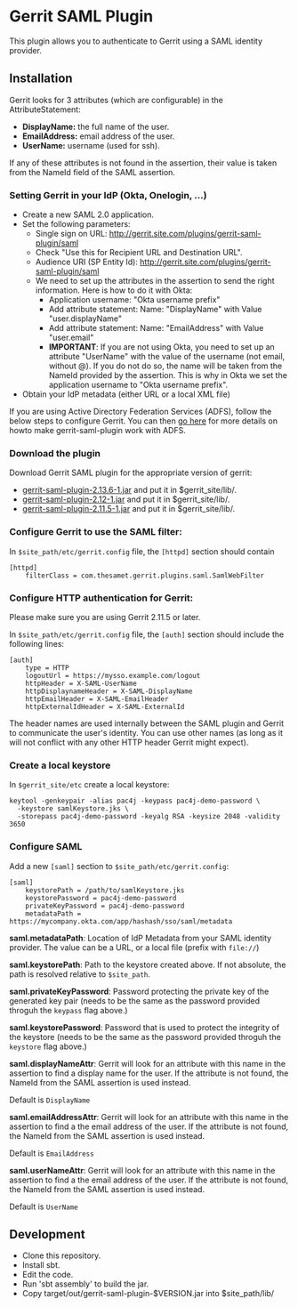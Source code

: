# Gerrit SAML Plugin

This plugin allows you to authenticate to Gerrit using a SAML identity
provider.

## Installation

Gerrit looks for 3 attributes (which are configurable) in the AttributeStatement:

- **DisplayName:** the full name of the user.
- **EmailAddress:** email address of the user.
- **UserName:** username (used for ssh).

If any of these attributes is not found in the assertion, their value is
taken from the NameId field of the SAML assertion.

### Setting Gerrit in your IdP (Okta, Onelogin, ...)

- Create a new SAML 2.0 application.
- Set the following parameters:
  - Single sign on URL: http://gerrit.site.com/plugins/gerrit-saml-plugin/saml
  - Check "Use this for Recipient URL and Destination URL".
  - Audience URI (SP Entity Id): http://gerrit.site.com/plugins/gerrit-saml-plugin/saml
  - We need to set up the attributes in the assertion to send the right
    information. Here is how to do it with Okta:
    - Application username: "Okta username prefix"
    - Add attribute statement: Name: "DisplayName" with Value
      "user.displayName"
    - Add attribute statement: Name: "EmailAddress" with Value
      "user.email"
    - **IMPORTANT**: If you are not using Okta, you need to set up an attribute
      "UserName" with the value of the username (not email, without @). If you
      do not do so, the name will be taken from the NameId provided by
      the assertion.  This is why in Okta we set the application username to
      "Okta username prefix".
- Obtain your IdP metadata (either URL or a local XML file)

If you are using Active Directory Federation Services (ADFS), follow the below steps to configure Gerrit.
You can then [go here](doc/Setup_ADFS.md) for more details on howto make gerrit-saml-plugin work with ADFS.

### Download the plugin

Download Gerrit SAML plugin for the appropriate version of gerrit:

- [gerrit-saml-plugin-2.13.6-1.jar](https://dl.bintray.com/mikelupo/artifacts/gerrit-saml-plugin-2.13.6-1.jar) and put it in $gerrit_site/lib/.
- [gerrit-saml-plugin-2.12-1.jar](https://bintray.com/artifact/download/thesamet/maven/gerrit-saml-plugin-2.12-1.jar) and put it in $gerrit_site/lib/.
- [gerrit-saml-plugin-2.11.5-1.jar](https://bintray.com/artifact/download/thesamet/maven/gerrit-saml-plugin-2.11.5-1.jar) and put it in $gerrit_site/lib/.

### Configure Gerrit to use the SAML filter:
In `$site_path/etc/gerrit.config` file, the `[httpd]` section should contain

```
[httpd]
    filterClass = com.thesamet.gerrit.plugins.saml.SamlWebFilter
```

### Configure HTTP authentication for Gerrit:

Please make sure you are using Gerrit 2.11.5 or later.

In `$site_path/etc/gerrit.config` file, the `[auth]` section should include
the following lines:

```
[auth]
	type = HTTP
    logoutUrl = https://mysso.example.com/logout
    httpHeader = X-SAML-UserName
    httpDisplaynameHeader = X-SAML-DisplayName
    httpEmailHeader = X-SAML-EmailHeader
    httpExternalIdHeader = X-SAML-ExternalId
```

The header names are used internally between the SAML plugin and Gerrit to
communicate the user's identity.  You can use other names (as long as it will
not conflict with any other HTTP header Gerrit might expect).

### Create a local keystore

In `$gerrit_site/etc` create a local keystore:

```
keytool -genkeypair -alias pac4j -keypass pac4j-demo-password \
  -keystore samlKeystore.jks \
  -storepass pac4j-demo-password -keyalg RSA -keysize 2048 -validity 3650
```

### Configure SAML

Add a new `[saml]` section to `$site_path/etc/gerrit.config`:

```
[saml]
    keystorePath = /path/to/samlKeystore.jks
    keystorePassword = pac4j-demo-password
    privateKeyPassword = pac4j-demo-password
    metadataPath = https://mycompany.okta.com/app/hashash/sso/saml/metadata
```

**saml.metadataPath**: Location of IdP Metadata from your SAML identity provider.
The value can be a URL, or a local file (prefix with `file://`)

**saml.keystorePath**: Path to the keystore created above. If not absolute,
the path is resolved relative to `$site_path`.

**saml.privateKeyPassword**: Password protecting the private key of the generated
key pair (needs to be the same as the password provided throguh the `keypass`
flag above.)

**saml.keystorePassword**: Password that is used to protect the integrity of the
keystore (needs to be the same as the password provided throguh the `keystore`
flag above.)

**saml.displayNameAttr**: Gerrit will look for an attribute with this name in
the assertion to find a display name for the user. If the attribute is not
found, the NameId from the SAML assertion is used instead.

Default is `DisplayName`

**saml.emailAddressAttr**: Gerrit will look for an attribute with this name in
the assertion to find a the email address of the user. If the attribute is not
found, the NameId from the SAML assertion is used instead.

Default is `EmailAddress`

**saml.userNameAttr**: Gerrit will look for an attribute with this name in the
assertion to find a the email address of the user. If the attribute is not
found, the NameId from the SAML assertion is used instead.

Default is `UserName`

## Development

- Clone this repository.
- Install sbt.
- Edit the code.
- Run 'sbt assembly' to build the jar.
- Copy target/out/gerrit-saml-plugin-$VERSION.jar into $site_path/lib/

